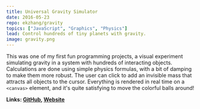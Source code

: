 ```yaml
---
title: Universal Gravity Simulator
date: 2016-05-23
repo: ekzhang/gravity
topics: ["JavaScript", "Graphics", "Physics"]
lead: Control hundreds of tiny planets with gravity.
image: gravity.png
---
```


This was one of my first fun programming projects, a visual experiment
simulating gravity in a system with hundreds of interacting objects.
Calculations are done using simple physics formulas, with a bit of damping to
make them more robust. The user can click to add an invisible mass that attracts
all objects to the cursor. Everything is rendered in real time on a `<canvas>`
element, and it's quite satisfying to move the colorful balls around!

**Links: [GitHub](https://github.com/ekzhang/gravity),
[Website](https://ekzhang.github.io/gravity/)**
